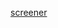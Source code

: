 [screener](http://finviz.com/screener.ashx?v=111&f=cap_smallover,sh_avgvol_o1000,sh_price_u50,ta_volatility_wo15&ft=4)
